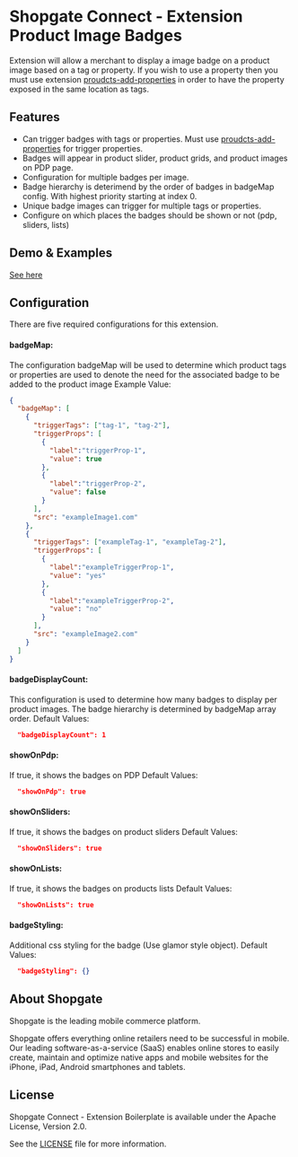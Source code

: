 # Shopgate Connect - Extension Product Image Badges

Extension will allow a merchant to display a image badge on a product image based on a tag or property. If you wish to use a property then you must use extension [proudcts-add-properties](https://github.com/shopgate/ext-products-add-properties) in order to have the property exposed in the same location as tags.

## Features
- Can trigger badges with tags or properties. Must use [proudcts-add-properties](https://github.com/shopgate/ext-products-add-properties) for trigger properties.
- Badges will appear in product slider, product grids, and product images on PDP page.
- Configuration for multiple badges per image.
- Badge hierarchy is deterimend by the order of badges in badgeMap config. With highest priority starting at index 0.
- Unique badge images can trigger for multiple tags or properties.
- Configure on which places the badges should be shown or not (pdp, sliders, lists)

## Demo & Examples
[See here](demo/index.md)

## Configuration
There are five required configurations for this extension.

#### badgeMap:
The configuration badgeMap will be used to determine which product tags or properties are used to denote the need for the associated badge to be added to the product image
Example Value:
```json
{
  "badgeMap": [
    {
      "triggerTags": ["tag-1", "tag-2"],
      "triggerProps": [
        {
          "label":"triggerProp-1",
          "value": true
        },
        {
          "label":"triggerProp-2",
          "value": false
        }
      ],
      "src": "exampleImage1.com"
    },
    {
      "triggerTags": ["exampleTag-1", "exampleTag-2"],
      "triggerProps": [
        {
          "label":"exampleTriggerProp-1",
          "value": "yes"
        },
        {
          "label":"exampleTriggerProp-2",
          "value": "no"
        }
      ],
      "src": "exampleImage2.com"
    }
  ]
}
```

#### badgeDisplayCount:
This configuration is used to determine how many badges to display per product images. The badge hierarchy is determined by badgeMap array order.
Default Values:
```json
  "badgeDisplayCount": 1
```

#### showOnPdp:
If true, it shows the badges on PDP
Default Values:
```json
  "showOnPdp": true
```
#### showOnSliders:
If true, it shows the badges on product sliders
Default Values:
```json
  "showOnSliders": true
```

#### showOnLists:
If true, it shows the badges on products lists
Default Values:
```json
  "showOnLists": true
```

#### badgeStyling:
Additional css styling for the badge (Use glamor style object).
Default Values:
```json
  "badgeStyling": {}
```

## About Shopgate

Shopgate is the leading mobile commerce platform.

Shopgate offers everything online retailers need to be successful in mobile. Our leading
software-as-a-service (SaaS) enables online stores to easily create, maintain and optimize native
apps and mobile websites for the iPhone, iPad, Android smartphones and tablets.

## License

Shopgate Connect - Extension Boilerplate is available under the Apache License, Version 2.0.

See the [LICENSE](./LICENSE) file for more information.
